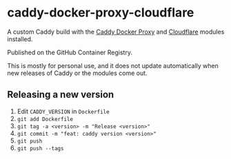# caddy-docker-proxy-cloudflare

A custom Caddy build with the [Caddy Docker Proxy](https://github.com/lucaslorentz/caddy-docker-proxy) and [Cloudflare](https://github.com/caddy-dns/cloudflare) modules installed.

Published on the GitHub Container Registry.

This is mostly for personal use, and it does not update automatically when new releases of Caddy or the modules come out.

## Releasing a new version
1. Edit `CADDY_VERSION` in `Dockerfile`
2. `git add Dockerfile`
3. `git tag -a <version> -m "Release <version>"`
4. `git commit -m "feat: caddy version <version>"`
5. `git push`
6. `git push --tags`
